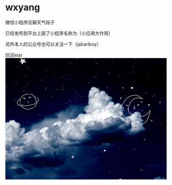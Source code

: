# wxyang
微信小程序豆瓣天气段子


已经发布到平台上面了小程序名称为（小应用大作用）

另外本人的公众号也可以关注一下（jabariboy）


欢迎star
![Alt text](https://github.com/henauyang/wxyang/blob/yang/imgs/1.gif)
